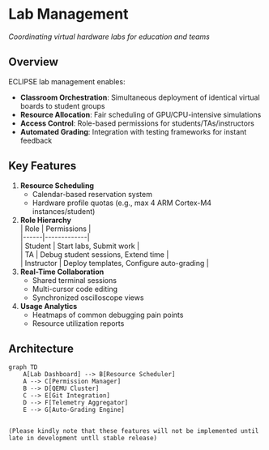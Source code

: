 # Lab Management  
*Coordinating virtual hardware labs for education and teams*  

## Overview  
ECLIPSE lab management enables:  
- **Classroom Orchestration**: Simultaneous deployment of identical virtual boards to student groups  
- **Resource Allocation**: Fair scheduling of GPU/CPU-intensive simulations  
- **Access Control**: Role-based permissions for students/TAs/instructors  
- **Automated Grading**: Integration with testing frameworks for instant feedback  

## Key Features  
1. **Resource Scheduling**  
   - Calendar-based reservation system  
   - Hardware profile quotas (e.g., max 4 ARM Cortex-M4 instances/student)  
2. **Role Hierarchy**  
   | Role | Permissions |  
   |------|-------------|  
   | Student | Start labs, Submit work |  
   | TA | Debug student sessions, Extend time |  
   | Instructor | Deploy templates, Configure auto-grading |  
3. **Real-Time Collaboration**  
   - Shared terminal sessions  
   - Multi-cursor code editing  
   - Synchronized oscilloscope views  
4. **Usage Analytics**  
   - Heatmaps of common debugging pain points  
   - Resource utilization reports  

## Architecture  
```mermaid
graph TD
    A[Lab Dashboard] --> B[Resource Scheduler]
    A --> C[Permission Manager]
    B --> D[QEMU Cluster]
    C --> E[Git Integration]
    D --> F[Telemetry Aggregator]
    E --> G[Auto-Grading Engine]
    

(Please kindly note that these features will not be implemented until late in development untll stable release)
